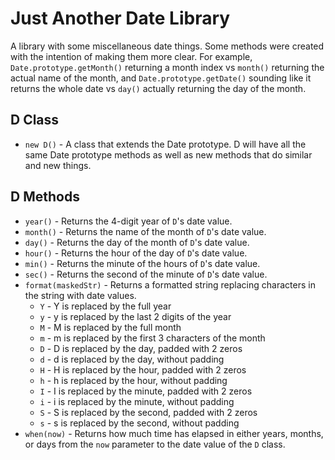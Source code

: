 # Just Another Date Library

A library with some miscellaneous date things. Some methods were created with the intention of making them more clear. For example, `Date.prototype.getMonth()` returning a month index vs `month()` returning the actual name of the month, and `Date.prototype.getDate()` sounding like it returns the whole date vs `day()` actually returning the day of the month.

## D Class
  - `new D()` - A class that extends the Date prototype. D will have all the same Date prototype methods as well as new methods that do similar and new things.

## D Methods
  - `year()` - Returns the 4-digit year of `D`'s date value.
  - `month()` - Returns the name of the month of `D`'s date value.
  - `day()` - Returns the day of the month of `D`'s date value.
  - `hour()` - Returns the hour of the day of `D`'s date value.
  - `min()` - Returns the minute of the hours of `D`'s date value.
  - `sec()` - Returns the second of the minute of `D`'s date value.
  - `format(maskedStr)` - Returns a formatted string replacing characters in the string with date values.
     - `Y` - Y is replaced by the full year
     - `y` - y is replaced by the last 2 digits of the year
     - `M` - M is replaced by the full month
     - `m` - m is replaced by the first 3 characters of the month
     - `D` - D is replaced by the day, padded with 2 zeros
     - `d` - d is replaced by the day, without padding
     - `H` - H is replaced by the hour, padded with 2 zeros
     - `h` - h is replaced by the hour, without padding
     - `I` - I is replaced by the minute, padded with 2 zeros
     - `i` - i is replaced by the minute, without padding
     - `S` - S is replaced by the second, padded with 2 zeros
     - `s` - s is replaced by the second, without padding
  - `when(now)` - Returns how much time has elapsed in either years, months, or days from the `now` parameter to the date value of the `D` class.
